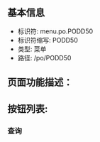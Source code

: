 
## 基本信息

- 标识符: menu.po.PODD50
- 标识符缩写: PODD50
- 类型: 菜单
- 路径: /po/PODD50

## 页面功能描述：





## 按钮列表:


### 查询


